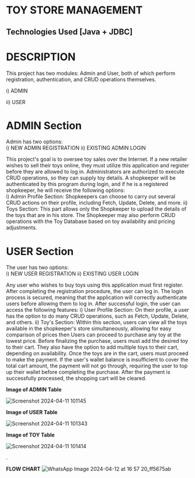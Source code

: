 # TOY STORE MANAGEMENT


## Technologies Used [Java + JDBC]

DESCRIPTION
===========
This project has two modules: Admin and User, both of which perform registration, authentication, and CRUD operations themselves.
			
   i) ADMIN
			
   ii) USER

ADMIN Section
=============
Admin has two options:  
 	i) NEW ADMIN REGISTRATION
 	ii) EXISTING ADMIN LOGIN  
  
This project's goal is to oversee toy sales over the Internet. If a new retailer wishes to sell their toys online, they must utilize this application and register before they are allowed to log in. Administrators are authorized to execute CRUD operations, so they can supply toy details. A shopkeeper will be authenticated by this program during login, and if he is a registered shopkeeper, he will receive the following options:	
 	i) Admin Profile Section: 
  		Shopkeepers can choose to carry out several CRUD actions on their profile, including Fetch, Update, Delete, and more.
 	ii) Toys Section: 
  		This part allows only the Shopkeeper to upload the details of the toys that are in his store. The Shopkeeper may also perform CRUD operations with the Toy Database based on toy availability and pricing adjustments.


USER Section
=============
The user has two options:  
 	i) NEW USER REGISTRATION
 	ii) EXISTING USER LOGIN
  
Any user who wishes to buy toys using this application must first register. After completing the registration procedure, the user can log in. The login process is secured, meaning that the application will correctly authenticate users before allowing them to log in. After successful login, the user can access the following features:
 	i) User Profile Section: 
  		On their profile, a user has the option to do many CRUD operations, such as Fetch, Update, Delete, and others.
 	ii) Toy's Section: 
  		Within this section, users can view all the toys available in the shopkeeper's store simultaneously, allowing for easy comparison of prices then Users can proceed to purchase any toy at the lowest price. Before finalizing the purchase, users must add the desired toy to their cart. They also have the option to add multiple toys to their cart, depending on availability. Once the toys are in the cart, users must proceed to make the payment. If the user's wallet balance is insufficient to cover the total cart amount, the payment will not go through, requiring the user to top up their wallet before completing the purchase. After the payment is successfully processed, the shopping cart will be cleared.


**Image of ADMIN Table**

![Screenshot 2024-04-11 101145](https://github.com/Manish6363/toyStoreManagement/assets/145590479/248ab009-74ab-4398-9117-7ee1311e1ed7)


**Image of USER Table**

![Screenshot 2024-04-11 101343](https://github.com/Manish6363/toyStoreManagement/assets/145590479/92e5372c-9ce6-4d28-9cc8-d03b67d1dd3e)


**Image of TOY Table**

![Screenshot 2024-04-11 101414](https://github.com/Manish6363/toyStoreManagement/assets/145590479/c088360d-c2fa-413e-9d2d-c88e7d09e8fa)


.


**FLOW CHART**
![WhatsApp Image 2024-04-12 at 16 57 20_ff5675ab](https://github.com/Manish6363/toyStoreManagement/assets/145590479/3ba0dfe8-568a-424e-bf7a-aa03ec734eaa)


